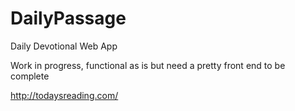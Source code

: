 # DailyPassage
Daily Devotional Web App

Work in progress, functional as is but need a pretty front end to be complete

http://todaysreading.com/
